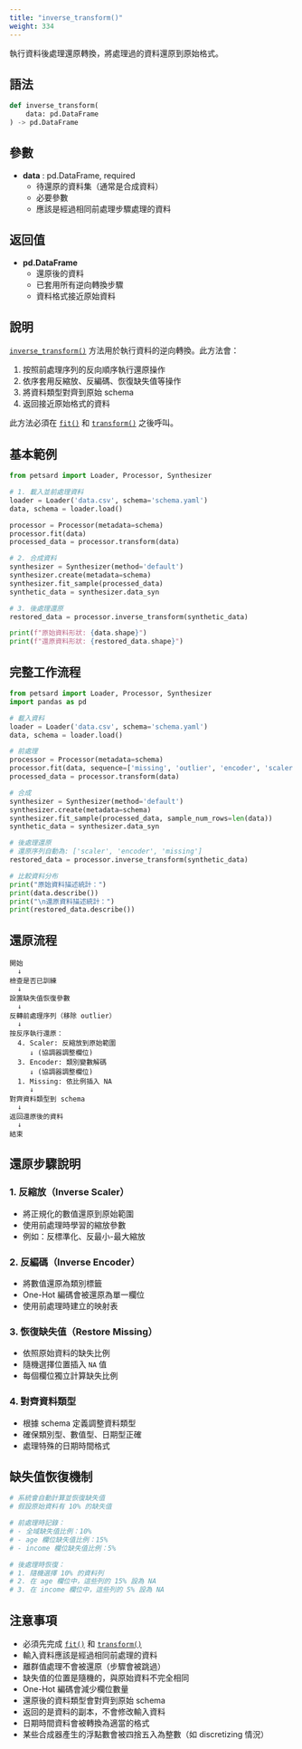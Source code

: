 ```yaml
---
title: "inverse_transform()"
weight: 334
---
```


執行資料後處理還原轉換，將處理過的資料還原到原始格式。

## 語法

```python
def inverse_transform(
    data: pd.DataFrame
) -> pd.DataFrame
```

## 參數

- **data** : pd.DataFrame, required
    - 待還原的資料集（通常是合成資料）
    - 必要參數
    - 應該是經過相同前處理步驟處理的資料

## 返回值

- **pd.DataFrame**
    - 還原後的資料
    - 已套用所有逆向轉換步驟
    - 資料格式接近原始資料

## 說明

[`inverse_transform()`](processor_inverse_transform.zh-tw.md:1) 方法用於執行資料的逆向轉換。此方法會：

1. 按照前處理序列的反向順序執行還原操作
2. 依序套用反縮放、反編碼、恢復缺失值等操作
3. 將資料類型對齊到原始 schema
4. 返回接近原始格式的資料

此方法必須在 [`fit()`](processor_fit.zh-tw.md:1) 和 [`transform()`](processor_transform.zh-tw.md:1) 之後呼叫。

## 基本範例

```python
from petsard import Loader, Processor, Synthesizer

# 1. 載入並前處理資料
loader = Loader('data.csv', schema='schema.yaml')
data, schema = loader.load()

processor = Processor(metadata=schema)
processor.fit(data)
processed_data = processor.transform(data)

# 2. 合成資料
synthesizer = Synthesizer(method='default')
synthesizer.create(metadata=schema)
synthesizer.fit_sample(processed_data)
synthetic_data = synthesizer.data_syn

# 3. 後處理還原
restored_data = processor.inverse_transform(synthetic_data)

print(f"原始資料形狀: {data.shape}")
print(f"還原資料形狀: {restored_data.shape}")
```

## 完整工作流程

```python
from petsard import Loader, Processor, Synthesizer
import pandas as pd

# 載入資料
loader = Loader('data.csv', schema='schema.yaml')
data, schema = loader.load()

# 前處理
processor = Processor(metadata=schema)
processor.fit(data, sequence=['missing', 'outlier', 'encoder', 'scaler'])
processed_data = processor.transform(data)

# 合成
synthesizer = Synthesizer(method='default')
synthesizer.create(metadata=schema)
synthesizer.fit_sample(processed_data, sample_num_rows=len(data))
synthetic_data = synthesizer.data_syn

# 後處理還原
# 還原序列自動為: ['scaler', 'encoder', 'missing']
restored_data = processor.inverse_transform(synthetic_data)

# 比較資料分布
print("原始資料描述統計：")
print(data.describe())
print("\n還原資料描述統計：")
print(restored_data.describe())
```

## 還原流程

```
開始
  ↓
檢查是否已訓練
  ↓
設置缺失值恢復參數
  ↓
反轉前處理序列（移除 outlier）
  ↓
按反序執行還原：
  4. Scaler: 反縮放到原始範圍
     ↓ (協調器調整欄位)
  3. Encoder: 類別變數解碼
     ↓ (協調器調整欄位)
  1. Missing: 依比例插入 NA
     ↓
對齊資料類型到 schema
  ↓
返回還原後的資料
  ↓
結束
```

## 還原步驟說明

### 1. 反縮放（Inverse Scaler）
- 將正規化的數值還原到原始範圍
- 使用前處理時學習的縮放參數
- 例如：反標準化、反最小-最大縮放

### 2. 反編碼（Inverse Encoder）
- 將數值還原為類別標籤
- One-Hot 編碼會被還原為單一欄位
- 使用前處理時建立的映射表

### 3. 恢復缺失值（Restore Missing）
- 依照原始資料的缺失比例
- 隨機選擇位置插入 `NA` 值
- 每個欄位獨立計算缺失比例

### 4. 對齊資料類型
- 根據 schema 定義調整資料類型
- 確保類別型、數值型、日期型正確
- 處理特殊的日期時間格式

## 缺失值恢復機制

```python
# 系統會自動計算並恢復缺失值
# 假設原始資料有 10% 的缺失值

# 前處理時記錄：
# - 全域缺失值比例：10%
# - age 欄位缺失值比例：15%
# - income 欄位缺失值比例：5%

# 後處理時恢復：
# 1. 隨機選擇 10% 的資料列
# 2. 在 age 欄位中，這些列的 15% 設為 NA
# 3. 在 income 欄位中，這些列的 5% 設為 NA
```

## 注意事項

- 必須先完成 [`fit()`](processor_fit.zh-tw.md:1) 和 [`transform()`](processor_transform.zh-tw.md:1)
- 輸入資料應該是經過相同前處理的資料
- 離群值處理不會被還原（步驟會被跳過）
- 缺失值的位置是隨機的，與原始資料不完全相同
- One-Hot 編碼會減少欄位數量
- 還原後的資料類型會對齊到原始 schema
- 返回的是資料的副本，不會修改輸入資料
- 日期時間資料會被轉換為適當的格式
- 某些合成器產生的浮點數會被四捨五入為整數（如 discretizing 情況）